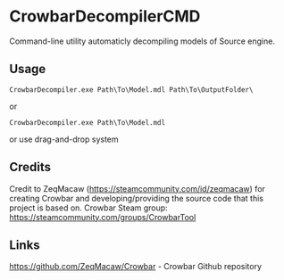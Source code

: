 # CrowbarDecompilerCMD
Command-line utility automaticly decompiling models of Source engine. 


## Usage

```
CrowbarDecompiler.exe Path\To\Model.mdl Path\To\OutputFolder\
```
or

```
CrowbarDecompiler.exe Path\To\Model.mdl
```
or use drag-and-drop system


## Credits

Credit to ZeqMacaw (https://steamcommunity.com/id/zeqmacaw) for creating Crowbar and developing/providing the source code that this project is based on.
Crowbar Steam group: https://steamcommunity.com/groups/CrowbarTool

## Links

https://github.com/ZeqMacaw/Crowbar - Crowbar Github repository

